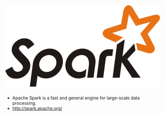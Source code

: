 ![Apache Spark](/assets/logo_spark.png)
=======

* Apache Spark is a fast and general engine for large-scale data processing.
* http://spark.apache.org/

